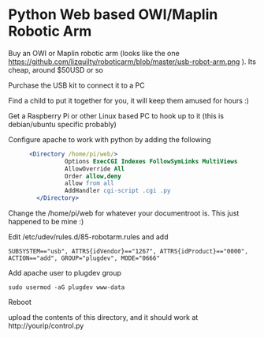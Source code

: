 Python Web based OWI/Maplin Robotic Arm
==========

Buy an OWI or Maplin robotic arm (looks like the one https://github.com/lizquilty/roboticarm/blob/master/usb-robot-arm.png ). Its cheap, around $50USD or so

Purchase the USB kit to connect it to a PC

Find a child to put it together for you, it will keep them amused for hours :)

Get a Raspberry Pi or other Linux based PC to hook up to it (this is debian/ubuntu specific probably)

Configure apache to work with python by adding the following 
```apache
      <Directory /home/pi/web/>
                Options ExecCGI Indexes FollowSymLinks MultiViews
                AllowOverride All
                Order allow,deny
                allow from all
                AddHandler cgi-script .cgi .py
        </Directory>
```
Change the /home/pi/web for whatever your documentroot is. This just happened to be mine :)

Edit /etc/udev/rules.d/85-robotarm.rules and add
```
SUBSYSTEM=="usb", ATTRS{idVendor}=="1267", ATTRS{idProduct}=="0000", ACTION=="add", GROUP="plugdev", MODE="0666"
````
Add apache user to plugdev group
````
sudo usermod -aG plugdev www-data
````
Reboot

upload the contents of this directory, and it should work at http://yourip/control.py

